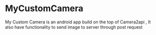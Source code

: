 # MyCustomCamera
My Custom Camera is an android app build on the top of Camera2api , It also have functionality to send image to server through post request
